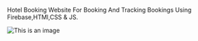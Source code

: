 Hotel Booking Website For Booking And Tracking Bookings Using Firebase,HTMl,CSS & JS.

![This is an image](![image](https://user-images.githubusercontent.com/98262822/186728325-6935cca4-41cb-48a5-9a45-69ef883c3077.png)
)


